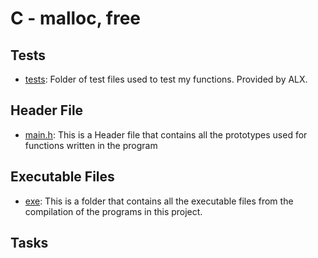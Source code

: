 # C - malloc, free

## Tests

- [tests](./tests): Folder of test files used to test my functions. Provided by ALX.
## Header File
- [main.h](./main.h): This is a Header file that contains all the prototypes used for functions written in the program
## Executable Files
- [exe](exe): This is a folder that contains all the executable files from the compilation of the programs in this project.
## Tasks







